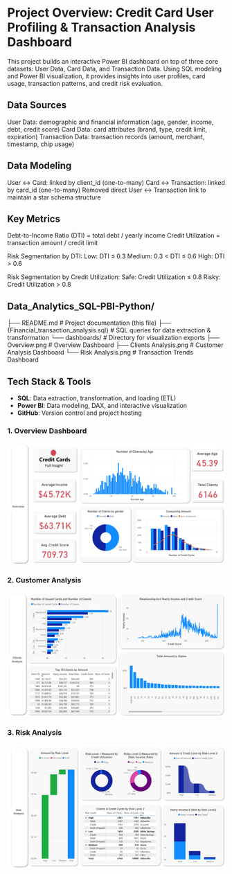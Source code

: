 # Project Overview: Credit Card User Profiling & Transaction Analysis Dashboard

This project builds an interactive Power BI dashboard on top of three core datasets: User Data, Card Data, and Transaction Data. Using SQL modeling and Power BI visualization, it provides insights into user profiles, card usage, transaction patterns, and credit risk evaluation.

## Data Sources
User Data: demographic and financial information (age, gender, income, debt, credit score)
Card Data: card attributes (brand, type, credit limit, expiration)
Transaction Data: transaction records (amount, merchant, timestamp, chip usage)

## Data Modeling
User ↔ Card: linked by client_id (one-to-many)
Card ↔ Transaction: linked by card_id (one-to-many)
Removed direct User ↔ Transaction link to maintain a star schema structure

## Key Metrics
Debt-to-Income Ratio (DTI) = total debt / yearly income
Credit Utilization = transaction amount / credit limit

Risk Segmentation by DTI:
Low: DTI ≤ 0.3
Medium: 0.3 < DTI ≤ 0.6
High: DTI > 0.6

Risk Segmentation by Credit Utilization:
Safe: Credit Utilization ≤ 0.8
Risky: Credit Utilization > 0.8

## Data_Analytics_SQL-PBI-Python/
├── README.md # Project documentation (this file)
├── {Financial_transaction_analysis.sql} # SQL queries for data extraction & transformation
└── dashboards/ # Directory for visualization exports
├── Overview.png # Overview Dashboard
├── Clients Analysis.png # Customer Analysis Dashboard
└── Risk Analysis.png # Transaction Trends Dashboard

## Tech Stack & Tools
- **SQL**: Data extraction, transformation, and loading (ETL)
- **Power BI**: Data modeling, DAX, and interactive visualization
- **GitHub**: Version control and project hosting

### 1. Overview Dashboard
![Overview Dashboard](https://github.com/DataBlooming/Data_Analytics_SQL-PBI-Python/blob/main/dashboards/Overview.png)

### 2. Customer Analysis
![Customer Analysis Dashboard](https://github.com/DataBlooming/Data_Analytics_SQL-PBI-Python/blob/main/dashboards/Clients%20Analysis.png)

### 3. Risk Analysis
![Risk Analysis Dashboard](https://github.com/DataBlooming/Data_Analytics_SQL-PBI-Python/blob/main/dashboards/Risk%20Analysis.png)
